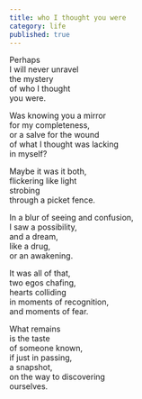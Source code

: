```yaml
---
title: who I thought you were
category: life
published: true
---
```


Perhaps   
I will never unravel   
the mystery  
of who I thought   
you were.  
  
Was knowing you a mirror  
for my completeness,  
or a salve for the wound  
of what I thought was lacking  
in myself?  
  
Maybe it was it both,  
flickering like light  
strobing  
through a picket fence.  
  
In a blur of seeing and confusion,  
I saw a possibility,  
and a dream,  
like a drug,  
or an awakening.  
  
It was all of that,  
two egos  chafing,  
hearts colliding  
in moments of recognition,  
and moments of fear.  
  
What remains  
is the taste   
of someone known,  
if just in passing,  
a snapshot,  
on the way to discovering  
ourselves.
